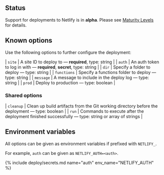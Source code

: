 ## Status

Support for deployments to Netlify is in **alpha**. Please see [Maturity Levels](/user/deployment-v2#maturity-levels) for details.
## Known options

Use the following options to further configure the deployment:

| `site` | A site ID to deploy to &mdash; **required**, type: string |
| `auth` | An auth token to log in with &mdash; **required**, **secret**, type: string |
| `dir` | Specify a folder to deploy &mdash; type: string |
| `functions` | Specify a functions folder to deploy &mdash; type: string |
| `message` | A message to include in the deploy log &mdash; type: string |
| `prod` | Deploy to production &mdash; type: boolean |

### Shared options

| `cleanup` | Clean up build artifacts from the Git working directory before the deployment &mdash; type: boolean |
| `run` | Commands to execute after the deployment finished successfully &mdash; type: string or array of strings |

## Environment variables

All options can be given as environment variables if prefixed with `NETLIFY_`.

For example, `auth` can be given as `NETLIFY_AUTH=<auth>`.

{% include deploy/secrets.md name="auth" env_name="NETLIFY_AUTH" %}